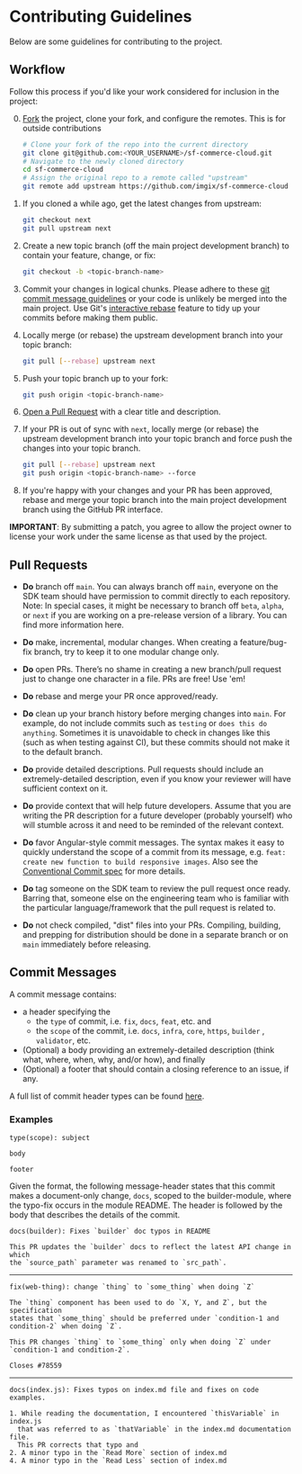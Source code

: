 # Contributing Guidelines

Below are some guidelines for contributing to the project.

## Workflow

Follow this process if you'd like your work considered for inclusion in the
project:

0.  [Fork](http://help.github.com/fork-a-repo/) the project, clone your fork, and configure the remotes. This is for outside contributions

    ```bash
    # Clone your fork of the repo into the current directory
    git clone git@github.com:<YOUR_USERNAME>/sf-commerce-cloud.git
    # Navigate to the newly cloned directory
    cd sf-commerce-cloud
    # Assign the original repo to a remote called "upstream"
    git remote add upstream https://github.com/imgix/sf-commerce-cloud
    ```

1.  If you cloned a while ago, get the latest changes from upstream:

    ```bash
    git checkout next
    git pull upstream next
    ```

2.  Create a new topic branch (off the main project development branch) to contain your feature, change, or fix:

    ```bash
    git checkout -b <topic-branch-name>
    ```

3.  Commit your changes in logical chunks. Please adhere to these [git commit message guidelines](https://www.conventionalcommits.org/en/v1.0.0/) or your code is unlikely be merged into the main project. Use Git's [interactive rebase](https://help.github.com/articles/interactive-rebase) feature to tidy up your commits before making them public.

4.  Locally merge (or rebase) the upstream development branch into your topic branch:

    ```bash
    git pull [--rebase] upstream next
    ```

5.  Push your topic branch up to your fork:

    ```bash
    git push origin <topic-branch-name>
    ```

6.  [Open a Pull Request](https://help.github.com/articles/using-pull-requests/) with a clear title and description.

7.  If your PR is out of sync with `next`, locally merge (or rebase) the upstream development branch into your topic branch and force push the changes into your topic branch.

    ```bash
    git pull [--rebase] upstream next
    git push origin <topic-branch-name> --force
    ```

8.  If you're happy with your changes and your PR has been approved, rebase and merge your topic branch into the main project development branch using the GitHub PR interface.

**IMPORTANT**: By submitting a patch, you agree to allow the project owner to license your work under the same license as that used by the project.

## Pull Requests

- **Do** branch off `main`. You can always branch off `main`, everyone on the SDK team should have permission to commit directly to each repository. Note: In special cases, it might be necessary to branch off `beta`, `alpha`, or `next` if you are working on a pre-release version of a library. You can find more information here.

- **Do** make, incremental, modular changes. When creating a feature/bug-fix branch, try to keep it to one modular change only.

- **Do** open PRs. There’s no shame in creating a new branch/pull request just to change one character in a file. PRs are free! Use 'em!

- **Do** rebase and merge your PR once approved/ready.

- **Do** clean up your branch history before merging changes into `main`. For example, do not include commits such as `testing` or `does this do anything`. Sometimes it is unavoidable to check in changes like this (such as when testing against CI), but these commits should not make it to the default branch.

- **Do** provide detailed descriptions. Pull requests should include an extremely-detailed description, even if you know your reviewer will have sufficient context on it.

- **Do** provide context that will help future developers. Assume that you are writing the PR description for a future developer (probably yourself) who will stumble across it and need to be reminded of the relevant context.

- **Do** favor Angular-style commit messages. The syntax makes it easy to quickly understand the scope of a commit from its message, e.g. `feat: create new function to build responsive images`. Also see the [Conventional Commit spec](https://www.conventionalcommits.org/en/v1.0.0/) for more details.

- **Do** tag someone on the SDK team to review the pull request once ready. Barring that, someone else on the engineering team who is familiar with the particular language/framework that the pull request is related to.

- **Do** not check compiled, "dist" files into your PRs. Compiling, building, and prepping for distribution should be done in a separate branch or on `main` immediately before releasing.

## Commit Messages

A commit message contains:

- a header specifying the
  - the `type` of commit, i.e. `fix`, `docs`, `feat`, etc. and
  - the `scope` of the commit, i.e. `docs`, `infra`, `core`, `https`, `builder` , `validator`, etc.
- (Optional) a body providing an extremely-detailed description (think what, where, when, why, and/or how), and finally
- (Optional) a footer that should contain a closing reference to an issue, if any.

A full list of commit header types can be found [here](https://www.conventionalcommits.org/en/v1.0.0/).

### Examples

    type(scope): subject

    body

    footer

Given the format, the following message-header states that this commit makes a document-only change, `docs`, scoped to the builder-module, where the typo-fix occurs in the module README. The header is followed by the body that describes the details of the commit.

    docs(builder): Fixes `builder` doc typos in README

    This PR updates the `builder` docs to reflect the latest API change in which
    the `source_path` parameter was renamed to `src_path`.

---

    fix(web-thing): change `thing` to `some_thing` when doing `Z`

    The `thing` component has been used to do `X, Y, and Z`, but the specification
    states that `some_thing` should be preferred under `condition-1 and
    condition-2` when doing `Z`.

    This PR changes `thing` to `some_thing` only when doing `Z` under
    `condition-1 and condition-2`.

    Closes #78559

---

    docs(index.js): Fixes typos on index.md file and fixes on code examples.

    1. While reading the documentation, I encountered `thisVariable` in index.js
      that was referred to as `thatVariable` in the index.md documentation file.
      This PR corrects that typo and
    2. A minor typo in the `Read More` section of index.md
    4. A minor typo in the `Read Less` section of index.md
